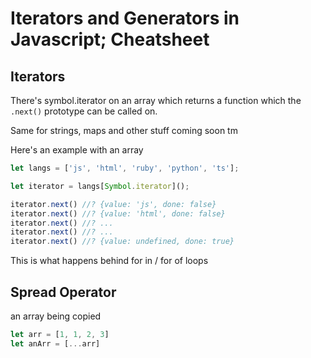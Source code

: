 # Iterators and Generators in Javascript; Cheatsheet

## Iterators

There's symbol.iterator on an array which returns a function which the `.next()` prototype can be called on.

Same for strings, maps and other stuff coming soon tm

Here's an example with an array

```js
let langs = ['js', 'html', 'ruby', 'python', 'ts'];

let iterator = langs[Symbol.iterator]();

iterator.next() //? {value: 'js', done: false}
iterator.next() //? {value: 'html', done: false}
iterator.next() //? ...
iterator.next() //? ...
iterator.next() //? {value: undefined, done: true}
```

This is what happens behind for in / for of loops

## Spread Operator

an array being copied

```js
let arr = [1, 1, 2, 3]
let anArr = [...arr]
```
